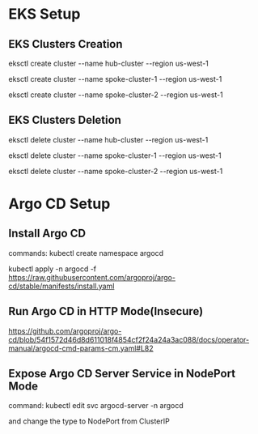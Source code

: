# EKS Setup

## EKS Clusters Creation

eksctl create cluster --name hub-cluster --region us-west-1

eksctl create cluster --name spoke-cluster-1 --region us-west-1

eksctl create cluster --name spoke-cluster-2 --region us-west-1

## EKS Clusters Deletion

eksctl delete cluster --name hub-cluster --region us-west-1

eksctl delete cluster --name spoke-cluster-1 --region us-west-1

eksctl delete cluster --name spoke-cluster-2 --region us-west-1


# Argo CD Setup
## Install Argo CD
commands:
kubectl create namespace argocd

kubectl apply -n argocd -f https://raw.githubusercontent.com/argoproj/argo-cd/stable/manifests/install.yaml

## Run Argo CD in HTTP Mode(Insecure)
https://github.com/argoproj/argo-cd/blob/54f1572d46d8d611018f4854cf2f24a24a3ac088/docs/operator-manual/argocd-cmd-params-cm.yaml#L82

## Expose Argo CD Server Service in NodePort Mode
command: kubectl edit svc argocd-server -n argocd

and change the type to NodePort from ClusterIP
